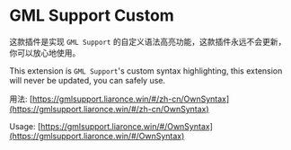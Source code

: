 # GML Support Custom

这款插件是实现 `GML Support` 的自定义语法高亮功能，这款插件永远不会更新，你可以放心地使用。

This extension is `GML Support`'s custom syntax highlighting, this extension will never be updated, you can safely use.

用法: [https://gmlsupport.liaronce.win/#/zh-cn/OwnSyntax](https://gmlsupport.liaronce.win/#/zh-cn/OwnSyntax)

Usage: [https://gmlsupport.liaronce.win/#/OwnSyntax](https://gmlsupport.liaronce.win/#/OwnSyntax)